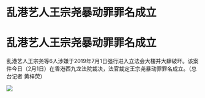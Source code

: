 # 乱港艺人王宗尧暴动罪罪名成立

# 乱港艺人王宗尧暴动罪罪名成立

乱港艺人王宗尧等6人涉嫌于2019年7月1日强行进入立法会大楼并大肆破坏。该案件今日（2月1日）在香港西九龙法院裁决，法官裁定王宗尧暴动罪罪名成立。（总台记者
黄梓荧） ​​​

![](https://inews.gtimg.com/news_bt/OKuZDaSdYwijt_G2D76M7Cxe1u6qPfUiWtM69moYxMoUoAA/1000)


